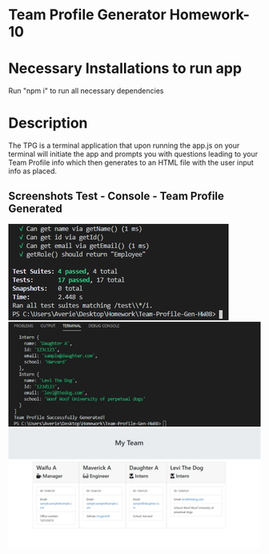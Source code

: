 # Team Profile Generator Homework-10

# Necessary Installations to run app
Run "npm i" to run all necessary dependencies

# Description
The TPG is a terminal application that upon running the app.js on your terminal will initiate the app and prompts you with questions leading to your Team Profile info which then generates to an HTML file with the user input info as placed. 

## Screenshots Test - Console - Team Profile Generated

![Test](Assets/test.jpg)
![Console](Assets/Console.jpg)
![Team](Assets/team.jpg)

